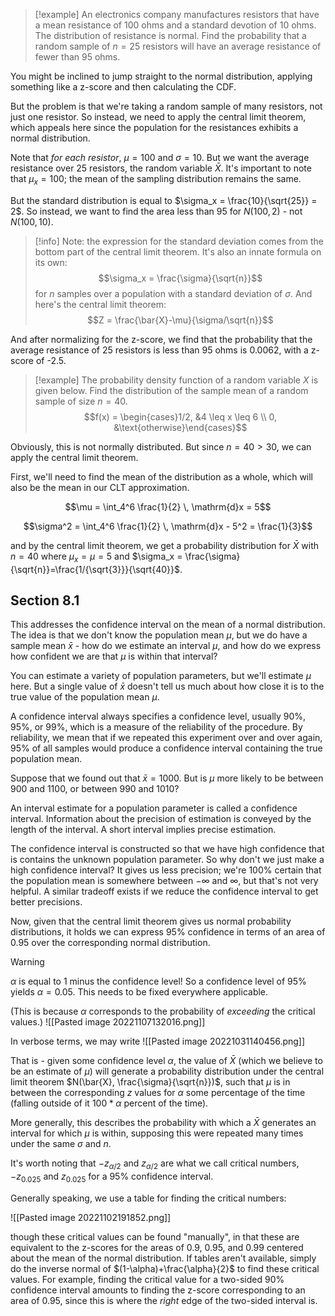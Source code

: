 > [!example]
> An electronics company manufactures resistors that have a mean resistance of 100 ohms and a standard devotion of 10 ohms.  The distribution of resistance is normal.  Find the probability that a random sample of $n = 25$ resistors will have an average resistance of fewer than 95 ohms.  

You might be inclined to jump straight to the normal distribution, applying something like a z-score and then calculating the CDF.  

But the problem is that we're taking a random sample of many resistors, not just one resistor.  So instead, we need to apply the central limit theorem, which appeals here since the population for the resistances exhibits a normal distribution.  

Note that *for each resistor*, $\mu = 100$ and $\sigma = 10$. But we want the average resistance over 25 resistors, the random variable $\bar{X}$. It's important to note that $\mu_x = 100$; the mean of the sampling distribution remains the same.

But the standard distribution is equal to $\sigma_x = \frac{10}{\sqrt{25}} = 2$. So instead, we want to find the area less than 95 for $N(100, 2)$ - not $N(100, 10)$.

> [!info]
> Note: the expression for the standard deviation comes from the bottom part of the central limit theorem. It's also an innate formula on its own:
> $$\sigma_x = \frac{\sigma}{\sqrt{n}}$$
> for $n$ samples over a population with a standard deviation of $\sigma$.
> And here's the central limit theorem:
> $$Z = \frac{\bar{X}-\mu}{\sigma/\sqrt{n}}$$

And after normalizing for the z-score, we find that the probability that the average resistance of 25 resistors is less than 95 ohms is 0.0062, with a z-score of -2.5.

> [!example]
> The probability density function of a random variable $X$ is given below. Find the distribution of the sample mean of a random sample of size $n = 40$.
> $$f(x) = \begin{cases}1/2, &4 \leq x \leq 6 \\ 0, &\text{otherwise}\end{cases}$$

Obviously, this is not normally distributed. But since $n = 40 \gt 30$, we can apply the central limit theorem.

First, we'll need to find the mean of the distribution as a whole, which will also be the mean in our CLT approximation.

$$\mu = \int_4^6 \frac{1}{2} \, \mathrm{d}x = 5$$

$$\sigma^2 = \int_4^6 \frac{1}{2} \, \mathrm{d}x - 5^2 = \frac{1}{3}$$

and by the central limit theorem, we get a probability distribution for $\bar{X}$ with $n = 40$ where $\mu_x = \mu = 5$ and $\sigma_x = \frac{\sigma}{\sqrt{n}}=\frac{1/{\sqrt{3}}}{\sqrt{40}}$.

## Section 8.1
This addresses the confidence interval on the mean of a normal distribution. The idea is that we don't know the population mean $\mu$, but we do have a sample mean $\bar{x}$ - how do we estimate an interval $\mu$, and how do we express how confident we are that $\mu$ is within that interval?

You can estimate a variety of population parameters, but we'll estimate $\mu$ here. But a single value of $\bar{x}$ doesn't tell us much about how close it is to the true value of the population mean $\mu$.

A confidence interval always specifies a confidence level, usually 90%, 95%, or 99%, which is a measure of the reliability of the procedure.  By reliability, we mean that if we repeated this experiment over and over again, 95% of all samples would produce a confidence interval containing the true population mean.  

Suppose that we found out that $\bar{x} = 1000$. But is $\mu$ more likely to be between 900 and 1100, or between 990 and 1010?

An interval estimate for a population parameter is called a confidence interval.  Information about the precision of estimation is conveyed by the length of the interval.  A short interval implies precise estimation.  

The confidence interval is constructed so that we have high confidence that is contains the unknown population parameter.  So why don't we just make a high confidence interval?  It gives us less precision; we're 100% certain that the population mean is somewhere between $-\infty$ and $\infty$, but that's not very helpful.  A similar tradeoff exists if we reduce the confidence interval to get better precisions.

Now, given that the central limit theorem gives us normal probability distributions, it holds we can express 95% confidence in terms of an area of 0.95 over the corresponding normal distribution. 

> [!warning]
> $\alpha$ is equal to 1 minus the confidence level! So a confidence level of 95% yields $\alpha = 0.05$. This needs to be fixed everywhere applicable.
> 
> (This is because $\alpha$ corresponds to the probability of *exceeding* the critical values.)
> ![[Pasted image 20221107132016.png]]

In verbose terms, we may write
![[Pasted image 20221031140456.png]]

That is - given some confidence level $\alpha$, the value of $\bar{X}$ (which we believe to be an estimate of $\mu$) will generate a probability distribution under the central limit theorem $N(\bar{X}, \frac{\sigma}{\sqrt{n}})$, such that $\mu$ is in between the corresponding $z$ values for $\alpha$ some percentage of the time (falling outside of it $100*\alpha$ percent of the time). 

More generally, this describes the probability with which a $\bar{X}$ generates an  interval for which $\mu$ is within, supposing this were repeated many times under the same $\sigma$ and $n$.

It's worth noting that $-z_{\alpha/2}$ and $z_{\alpha/2}$ are what we call critical numbers, $-z_{0.025}$ and $z_{0.025}$ for a 95% confidence interval.

Generally speaking, we use a table for finding the critical numbers:

![[Pasted image 20221102191852.png]]

though these critical values can be found "manually", in that these are equivalent to the z-scores for the areas of 0.9, 0.95, and 0.99 centered about the mean of the normal distribution. If tables aren't available, simply do the inverse normal of $(1-\alpha)+\frac{\alpha}{2}$ to find these critical values. For example, finding the critical value for a two-sided 90% confidence interval amounts to finding the z-score corresponding to an area of 0.95, since this is where the *right* edge of the two-sided interval is.